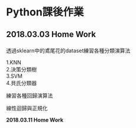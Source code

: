 #  Python課後作業
<h2><p><b>2018.03.03 Home Work</b></p></h2>
<p>透過sklearn中的鳶尾花的dataset練習各種分類演算法</p>
1.KNN</br>
2.決策分類樹</br>
3.SVM</br>
4.貝氏分類器</br>
<p></p>
<p>練習各種回歸演算法</p>
<p></p>
<p>線性迴歸與正規化</p>

<p><b>2018.03.11 Home Work</b></p>
